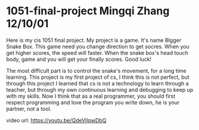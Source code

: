 # 1051-final-project Mingqi Zhang 12/10/01
Here is my cis 1051 final project.
My project is a game. It's name BIgger Snake Box.
This game need you change direction to get socres. When you get higher scores, the speed will faster.
When the snake box's head touch body, game and you will get your finally scores. 
Good luck!


The most difficult part is to control the snake's movement, for a long time learning. This project is my first project of cs, I think this is not perfect, but through this project I learned that cs is not a technology to learn through a teacher, but through my own continuous learning and debugging to keep up with my skills.
Now I think that as a real programmer, you should first respect programming and love the program you write down, he is your partner, not a tool.


video url:  https://youtu.be/QdeVlIpwDbQ
